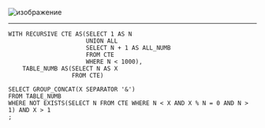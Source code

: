 ![изображение](https://github.com/papchukev/SQL_solutions/assets/149643273/b295c89c-7c0b-4da8-8a74-4f6f7aadb01b)

---------------
    WITH RECURSIVE CTE AS(SELECT 1 AS N
                          UNION ALL
                          SELECT N + 1 AS ALL_NUMB
                          FROM CTE
                          WHERE N < 1000),
        TABLE_NUMB AS(SELECT N AS X
                      FROM CTE)
    
    SELECT GROUP_CONCAT(X SEPARATOR '&')
    FROM TABLE_NUMB
    WHERE NOT EXISTS(SELECT N FROM CTE WHERE N < X AND X % N = 0 AND N > 1) AND X > 1
    ;
